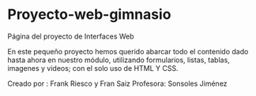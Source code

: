 # Proyecto-web-gimnasio

Página del proyecto de Interfaces Web 

En este pequeño proyecto hemos querido abarcar todo el contenido dado hasta ahora en nuestro módulo, utilizando formularios, listas, tablas, imagenes y videos;
con el solo uso de HTML Y CSS.




Creado por : Frank Riesco y Fran Saiz
Profesora: Sonsoles Jiménez

